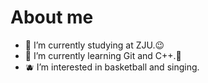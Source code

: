 # About me


- 🔭 I’m currently studying at ZJU.😉
- 🌱 I’m currently learning Git and C++.🤩
- 🫐 I’m interested in basketball and singing.

<!--
- 👯 I’m looking to collaborate on ...
- 🤔 I’m looking for help with ...
- 💬 Ask me about ...
- 📫 How to reach me: ...
- 😄 Pronouns: ...
- ⚡ Fun fact: ...
--!>
